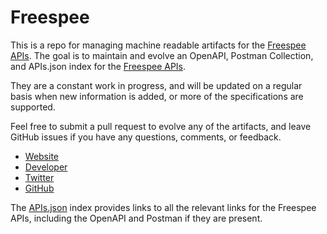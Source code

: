 # FreespeeThis is a repo for managing machine readable artifacts for the [Freespee APIs](http://support.freespee.com/hc/en-us/categories/preview?developers). The goal is to maintain and evolve an OpenAPI, Postman Collection, and APIs.json index for the [Freespee APIs](http://support.freespee.com/hc/en-us/categories/preview?developers).They are a constant work in progress, and will be updated on a regular basis when new information is added, or more of the specifications are supported.Feel free to submit a pull request to evolve any of the artifacts, and leave GitHub issues if you have any questions, comments, or feedback.- [Website](http://support.freespee.com/hc/en-us/categories/preview?developers)- [Developer](http://support.freespee.com/hc/en-us/categories/preview?developers)- [Twitter](https://twitter.com/#!/freespee)- [GitHub](https://github.com/freespeedreader)The [APIs.json](https://github.com/api-evangelist/freespee/blob/master/apis.json) index provides links to all the relevant links for the Freespee APIs, including the OpenAPI and Postman if they are present.